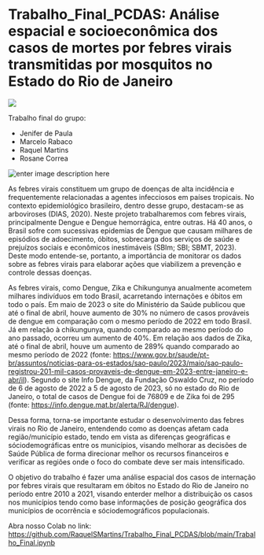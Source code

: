 # Trabalho_Final_PCDAS: Análise espacial e socioeconômica dos casos de mortes por febres virais transmitidas por mosquitos no Estado do Rio de Janeiro

<img  src="https://github.com/bigdata-icict/ETL-Dataiku-DSS/raw/master/tutoriais/pcdas_1.5.png">

Trabalho final do grupo: 
 - Jenifer de Paula
 - Marcelo Rabaco
 - Raquel Martins   
 - Rosane Correa

   
 ![enter image description here](https://static.poder360.com.br/2022/01/aedes-848x477.jpg)

As febres virais constituem um grupo de doenças de alta incidência e frequentemente relacionadas a agentes infecciosos em países tropicais. No contexto epidemiológico brasileiro, dentro desse grupo, destacam-se as arboviroses (DIAS, 2020). Neste projeto trabalharemos com febres virais, principalmente Dengue e Dengue hemorrágica, entre outras. Há 40 anos, o Brasil sofre com sucessivas epidemias de Dengue que causam milhares de episódios de adoecimento, óbitos, sobrecarga dos serviços de saúde e prejuízos sociais e econômicos inestimáveis (SBIm; SBI; SBMT, 2023). Deste modo entende-se, portanto, a importância de monitorar os dados sobre as febres virais para elaborar ações que viabilizem a prevenção e controle dessas doenças.

As febres virais, como Dengue, Zika e Chikungunya anualmente acometem milhares indivíduos em todo Brasil, acarretando internações e óbitos em todo o país. Em maio de 2023 o site do Ministério da Saúde publicou que até o final de abril, houve aumento de 30% no número de casos prováveis de dengue em comparação com o mesmo período de 2022 em todo Brasil. Já em relação à chikungunya, quando comparado ao mesmo período do ano passado, ocorreu um aumento de 40%. Em relação aos dados de Zika, até o final de abril, houve um aumento de 289% quando comparado ao mesmo período de 2022 (fonte: https://www.gov.br/saude/pt-br/assuntos/noticias-para-os-estados/sao-paulo/2023/maio/sao-paulo-registrou-201-mil-casos-provaveis-de-dengue-em-2023-entre-janeiro-e-abr/il). Segundo o site Info Dengue, da Fundação Oswaldo Cruz, no período de  6 de agosto de 2022 a 5 de agosto de 2023, só no estado do Rio de Janeiro, o total de casos de Dengue foi de 76809 e de Zika foi de 295 (fonte: https://info.dengue.mat.br/alerta/RJ/dengue).

Dessa forma, torna-se importante estudar o desenvolvimento das febres virais no Rio de Janeiro, entendendo como as doenças afetam cada região/município estado, tendo em vista as diferenças geográficas e sóciodemográficas entre os municípios, visando melhorar as decisões de Saúde Pública de forma direcionar melhor os recursos financeiros e verificar as regiões onde o foco do combate deve ser mais intensificado.

O objetivo do trabalho é fazer uma análise espacial dos casos de internação por febres virais que resultaram em óbitos no Estado do Rio de Janeiro no período entre 2010 a 2021, visando enterder melhor a distribuição os casos nos municípios tendo como base informações de posição geográfica dos municípios de ocorrência e sóciodemográficos populacionais.

Abra nosso Colab no link: https://github.com/RaquelSMartins/Trabalho_Final_PCDAS/blob/main/Trabalho_Final.ipynb 

